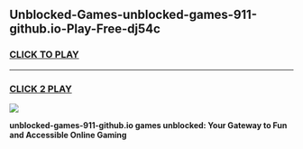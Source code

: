 
## Unblocked-Games-unblocked-games-911-github.io-Play-Free-dj54c
<h3>
<a href="https://premium76.site?title=unblocked-games-911-github.io&ref=18A1">CLICK TO PLAY</a></h3>
<hr>

<h3>
<a href="https://premium76.site?title=unblocked-games-911-github.io&ref=18A1">CLICK 2 PLAY</a>
  
</h3>

<a href="https://premium76.site?title=unblocked-games-911-github.io&ref=18A1"><img src="https://clearcache.store/games.png"></a>


**unblocked-games-911-github.io games unblocked: Your Gateway to Fun and Accessible Online Gaming**
